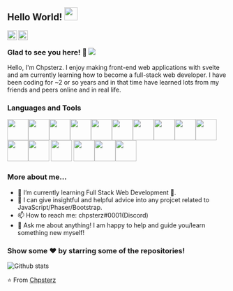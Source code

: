 ## Hello World! <img src="https://raw.githubusercontent.com/iampavangandhi/iampavangandhi/master/gifs/Hi.gif" width="30px"></h2>

<a href="https://twitter.com/Krumbz6">
  <img align="left" alt="Chpsterz Twitter" width="22px" src="https://cdn.jsdelivr.net/npm/simple-icons@v3/icons/twitter.svg" />
</a>
<a href="https://github.com/ChpssCode">
  <img align="left" alt="Chpsterz  Github" width="22px" src="https://cdn.jsdelivr.net/npm/simple-icons@v3/icons/github.svg" />
</a>

<br />

### Glad to see you here! 🤝 ![](https://visitor-badge.glitch.me/badge?page_id=ChpssCode.ChpssCode)

Hello, I'm Chpsterz. I enjoy making front-end web applications with svelte and am currently learning how to become a full-stack web developer. I have been coding for ~2 or so years and in that time have learned lots from my friends and peers online and in real life. 

### Languages and Tools
<img src="https://cdn.jsdelivr.net/gh/devicons/devicon/icons/svelte/svelte-original.svg" height=48 width=48/><img src="https://cdn.jsdelivr.net/gh/devicons/devicon/icons/nodejs/nodejs-original.svg" height=48 width=48/><img src="https://cdn.jsdelivr.net/gh/devicons/devicon/icons/git/git-original.svg" height=48 width=48/><img src="https://cdn.jsdelivr.net/gh/devicons/devicon/icons/github/github-original.svg" height=48 width=48/><img src="https://cdn.jsdelivr.net/gh/devicons/devicon/icons/gitlab/gitlab-original.svg" height=48 width=48/><img src="https://cdn.jsdelivr.net/gh/devicons/devicon/icons/html5/html5-original.svg" height=48 width=48/><img src="https://cdn.jsdelivr.net/gh/devicons/devicon/icons/css3/css3-original.svg" height=48 width=48/><img src="https://cdn.jsdelivr.net/gh/devicons/devicon/icons/javascript/javascript-original.svg" height=48 width=48/><img src="https://cdn.jsdelivr.net/gh/devicons/devicon/icons/typescript/typescript-original.svg" height=48 width=48/><img src="https://cdn.jsdelivr.net/gh/devicons/devicon/icons/sass/sass-original.svg" height=48 width=48/><img src="https://cdn.jsdelivr.net/gh/devicons/devicon/icons/discordjs/discordjs-original.svg" height=48 width=48/><img src="https://cdn.jsdelivr.net/gh/devicons/devicon/icons/bootstrap/bootstrap-original.svg" height=48 width=48/>
<img src="https://cdn.jsdelivr.net/gh/devicons/devicon/icons/docker/docker-original.svg" height=48 width=48/>
<img src="https://cdn.jsdelivr.net/gh/devicons/devicon/icons/linux/linux-original.svg" height=48 width=48/><img src="https://cdn.jsdelivr.net/gh/devicons/devicon/icons/npm/npm-original-wordmark.svg" height=48 width=48/><img src="https://cdn.jsdelivr.net/gh/devicons/devicon/icons/vscode/vscode-original.svg" height=48 width=48/>

          

### More about me...

- 🌱 I’m currently learning Full Stack Web Development 🚀.
- 👯 I can give insightful and helpful advice into any projcet related to JavaScript/Phaser/Bootstrap.
- 📫 How to reach me: chpsterz#0001(Discord)
- 💬 Ask me about anything! I am happy to help and guide you/learn something new myself!

### Show some ❤️ by starring some of the repositories!

![Github stats](https://github-readme-stats.vercel.app/api?username=ChpssCode&show_icons=true&hide_border=true)

⭐️ From [Chpsterz](https://github.com/ChpssCode)
